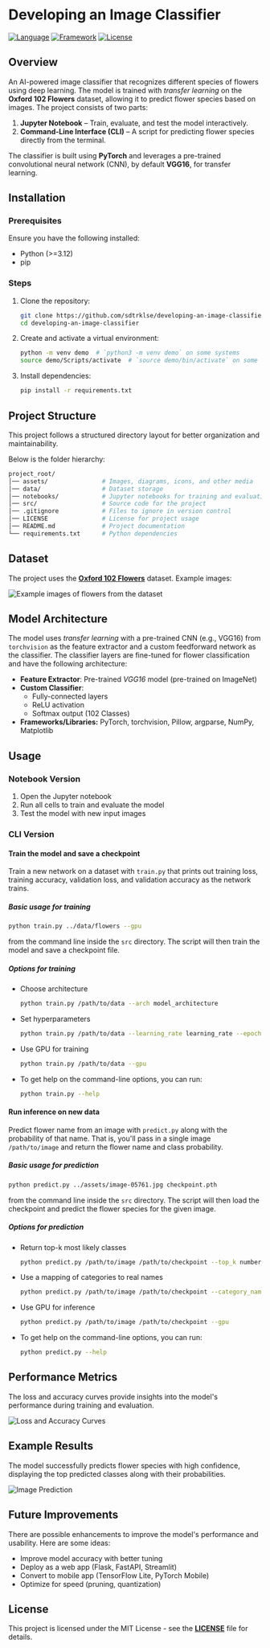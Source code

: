 # Developing an Image Classifier

[![Language](https://img.shields.io/badge/Python-3.12.7-blue.svg)](https://www.python.org/downloads/release/python-3127/)
[![Framework](https://img.shields.io/badge/PyTorch-2.6.0+cu124-red.svg)](https://pytorch.org/get-started/locally/)
[![License](https://img.shields.io/badge/License-MIT-green.svg)](LICENSE)

## Overview

An AI-powered image classifier that recognizes different species of flowers using deep learning. The model is trained with *transfer learning* on the **Oxford 102 Flowers** dataset, allowing it to predict flower species based on images. The project consists of two parts:

1. **Jupyter Notebook** – Train, evaluate, and test the model interactively.
2. **Command-Line Interface (CLI)** – A script for predicting flower species directly from the terminal.

The classifier is built using **PyTorch** and leverages a pre-trained convolutional neural network (CNN), by default **VGG16**, for transfer learning.

## Installation

### Prerequisites

Ensure you have the following installed:

- Python (>=3.12)
- pip

### Steps

1. Clone the repository:

    ```sh
    git clone https://github.com/sdtrklse/developing-an-image-classifier.git
    cd developing-an-image-classifier
    ```

2. Create and activate a virtual environment:

    ```sh
    python -m venv demo  # `python3 -m venv demo` on some systems
    source demo/Scripts/activate  # `source demo/bin/activate` on some systems
    ```

3. Install dependencies:

    ```sh
    pip install -r requirements.txt
    ```

## Project Structure

This project follows a structured directory layout for better organization and maintainability.

Below is the folder hierarchy:

```sh
project_root/
│── assets/               # Images, diagrams, icons, and other media
│── data/                 # Dataset storage
│── notebooks/            # Jupyter notebooks for training and evaluation
│── src/                  # Source code for the project
│── .gitignore            # Files to ignore in version control
│── LICENSE               # License for project usage
│── README.md             # Project documentation
└── requirements.txt      # Python dependencies
```

## Dataset

The project uses the [**Oxford 102 Flowers**](http://www.robots.ox.ac.uk/~vgg/data/flowers/102/index.html) dataset. Example images:

![Example images of flowers from the dataset](assets/flowers.png)

## Model Architecture

The model uses *transfer learning* with a pre-trained CNN (e.g., VGG16) from `torchvision` as the feature extractor and a custom feedforward network as the classifier. The classifier layers are fine-tuned for flower classification and have the following architecture:

- **Feature Extractor**: Pre-trained *VGG16* model (pre-trained on ImageNet)
- **Custom Classifier**:
    - Fully-connected layers
    - ReLU activation
    - Softmax output (102 Classes)
- **Frameworks/Libraries:** PyTorch, torchvision, Pillow, argparse, NumPy, Matplotlib

## Usage

### Notebook Version

1. Open the Jupyter notebook
2. Run all cells to train and evaluate the model
3. Test the model with new input images

### CLI Version

#### Train the model and save a checkpoint

Train a new network on a dataset with `train.py` that prints out training loss, training accuracy, validation loss, and validation accuracy as the network trains.

##### Basic usage for training

```sh
python train.py ../data/flowers --gpu
```

from the command line inside the `src` directory. The script will then train the model and save a checkpoint file.

##### Options for training

- Choose architecture

    ```sh
    python train.py /path/to/data --arch model_architecture
    ```

- Set hyperparameters

    ```sh
    python train.py /path/to/data --learning_rate learning_rate --epochs number_of_epochs
    ```

- Use GPU for training

    ```sh
    python train.py /path/to/data --gpu
    ```

- To get help on the command-line options, you can run:

    ```sh
    python train.py --help
    ```

#### Run inference on new data

Predict flower name from an image with `predict.py` along with the probability of that name. That is, you'll pass in a single image `/path/to/image` and return the flower name and class probability.

##### Basic usage for prediction

```sh
python predict.py ../assets/image-05761.jpg checkpoint.pth
```

from the command line inside the `src` directory. The script will then load the checkpoint and predict the flower species for the given image.

##### Options for prediction

- Return top-k most likely classes

    ```sh
    python predict.py /path/to/image /path/to/checkpoint --top_k number_of_classes
    ```

- Use a mapping of categories to real names

    ```sh
    python predict.py /path/to/image /path/to/checkpoint --category_names /path/to/file
    ```

- Use GPU for inference

    ```sh
    python predict.py /path/to/image /path/to/checkpoint --gpu
    ```

- To get help on the command-line options, you can run:

    ```sh
    python predict.py --help
    ```

## Performance Metrics

The loss and accuracy curves provide insights into the model's performance during training and evaluation.

![Loss and Accuracy Curves](assets/loss-accuracy.png)

## Example Results

The model successfully predicts flower species with high confidence, displaying the top predicted classes along with their probabilities.

![Image Prediction](assets/image-prediction.png)

## Future Improvements

There are possible enhancements to improve the model's performance and usability. Here are some ideas:

- Improve model accuracy with better tuning
- Deploy as a web app (Flask, FastAPI, Streamlit)
- Convert to mobile app (TensorFlow Lite, PyTorch Mobile)
- Optimize for speed (pruning, quantization)

## License

This project is licensed under the MIT License - see the [**LICENSE**](LICENSE) file for details.

